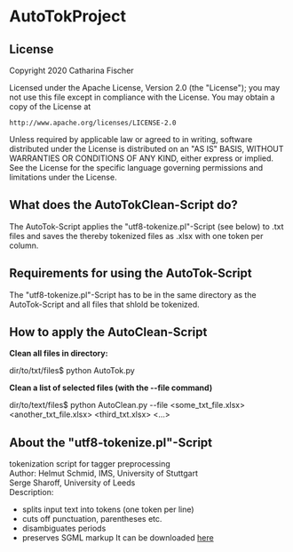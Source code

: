 # AutoTokProject


## License
Copyright 2020 Catharina Fischer

Licensed under the Apache License, Version 2.0 (the "License");
you may not use this file except in compliance with the License.
You may obtain a copy of the License at

    http://www.apache.org/licenses/LICENSE-2.0

Unless required by applicable law or agreed to in writing, software
distributed under the License is distributed on an "AS IS" BASIS,
WITHOUT WARRANTIES OR CONDITIONS OF ANY KIND, either express or implied.
See the License for the specific language governing permissions and
limitations under the License.

## What does the AutoTokClean-Script do?

The AutoTok-Script applies the "utf8-tokenize.pl"-Script (see below) to .txt files and saves the thereby tokenized files as .xlsx with one token per column. 


## Requirements for using the AutoTok-Script

The "utf8-tokenize.pl"-Script has to be in the same directory as the AutoTok-Script and all files that shlold be tokenized.

## How to apply the AutoClean-Script

**Clean all files in directory:**

dir/to/txt/files$ python AutoTok.py


**Clean a list of selected files (with the --file command)**

dir/to/text/files$ python AutoClean.py --file <some_txt_file.xlsx> <another_txt_file.xlsx> <third_txt.xlsx> <...>


## About the "utf8-tokenize.pl"-Script

 tokenization script for tagger preprocessing                        
   Author: Helmut Schmid, IMS, University of Stuttgart                 
           Serge Sharoff, University of Leeds                          
   Description:                                                        
   - splits input text into tokens (one token per line)                
   - cuts off punctuation, parentheses etc.                            
   - disambiguates periods                                             
   - preserves SGML markup
It can be downloaded [here](https://www.cis.uni-muenchen.de/~schmid/tools/TreeTagger/#parfiles)
